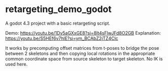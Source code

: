 # retargeting_demo_godot
A godot 4.3 project with a basic retargeting script.

Demo: https://youtu.be/1Dv5aGXxGE8?si=8It4sFlwJFd8O2GB
Explanation: https://youtu.be/S5HEf6v7hlE?si=ym_BCAbZ2jTZ4Clc

It works by precomputing offset matrices from t-poses to bridge the pose between 2 skeletons and then copying local rotations in the appropriate common coordinate space from source skeleton to target skeleton.
No IK is used here.
